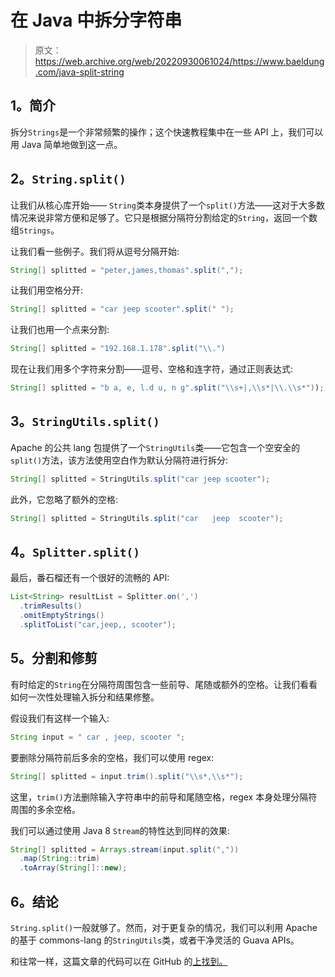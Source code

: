 # 在 Java 中拆分字符串

> 原文：<https://web.archive.org/web/20220930061024/https://www.baeldung.com/java-split-string>

## 1。简介

拆分`Strings`是一个非常频繁的操作；这个快速教程集中在一些 API 上，我们可以用 Java 简单地做到这一点。

## 2。`String.split()`

让我们从核心库开始—— `String`类本身提供了一个`split()`方法——这对于大多数情况来说非常方便和足够了。它只是根据分隔符分割给定的`String`，返回一个数组`Strings`。

让我们看一些例子。我们将从逗号分隔开始:

```java
String[] splitted = "peter,james,thomas".split(",");
```

让我们用空格分开:

```java
String[] splitted = "car jeep scooter".split(" ");
```

让我们也用一个点来分割:

```java
String[] splitted = "192.168.1.178".split("\\.")
```

现在让我们用多个字符来分割——逗号、空格和连字符，通过正则表达式:

```java
String[] splitted = "b a, e, l.d u, n g".split("\\s+|,\\s*|\\.\\s*"));
```

## 3。`StringUtils.split()`

Apache 的公共 lang 包提供了一个`StringUtils`类——它包含一个空安全的`split()`方法，该方法使用空白作为默认分隔符进行拆分:

```java
String[] splitted = StringUtils.split("car jeep scooter");
```

此外，它忽略了额外的空格:

```java
String[] splitted = StringUtils.split("car   jeep  scooter");
```

## 4。`Splitter.split()`

最后，番石榴还有一个很好的流畅的 API:

```java
List<String> resultList = Splitter.on(',')
  .trimResults()
  .omitEmptyStrings()
  .splitToList("car,jeep,, scooter"); 
```

## 5。分割和修剪

有时给定的`String`在分隔符周围包含一些前导、尾随或额外的空格。让我们看看如何一次性处理输入拆分和结果修整。

假设我们有这样一个输入:

```java
String input = " car , jeep, scooter ";
```

要删除分隔符前后多余的空格，我们可以使用 regex:

```java
String[] splitted = input.trim().split("\\s*,\\s*");
```

这里，`trim()`方法删除输入字符串中的前导和尾随空格，regex 本身处理分隔符周围的多余空格。

我们可以通过使用 Java 8 `Stream`的特性达到同样的效果:

```java
String[] splitted = Arrays.stream(input.split(","))
  .map(String::trim)
  .toArray(String[]::new);
```

## 6。结论

`String.split()`一般就够了。然而，对于更复杂的情况，我们可以利用 Apache 的基于 commons-lang 的`StringUtils`类，或者干净灵活的 Guava APIs。

和往常一样，这篇文章的代码可以在 GitHub 的[上找到。](https://web.archive.org/web/20221206065811/https://github.com/eugenp/tutorials/tree/master/core-java-modules/core-java-string-operations)